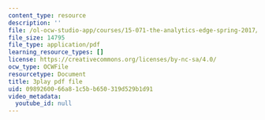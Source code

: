 ```yaml
---
content_type: resource
description: ''
file: /ol-ocw-studio-app/courses/15-071-the-analytics-edge-spring-2017/0989260066a81c5bb650319d529b1d91_xEjZjz7oxbI.pdf
file_size: 14795
file_type: application/pdf
learning_resource_types: []
license: https://creativecommons.org/licenses/by-nc-sa/4.0/
ocw_type: OCWFile
resourcetype: Document
title: 3play pdf file
uid: 09892600-66a8-1c5b-b650-319d529b1d91
video_metadata:
  youtube_id: null
---
```

